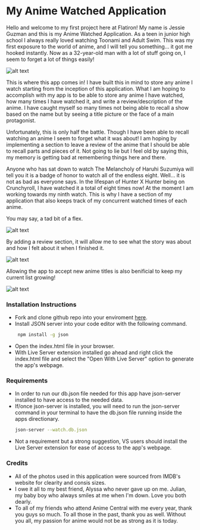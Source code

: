 # My Anime Watched Application
Hello and welcome to my first project here at Flatiron! My name is Jessie Guzman and this is my Anime Watched Application.
As a teen in junior high school I always really loved watching Toonami and Adult Swim. This was my first exposure to the world of anime, and I will tell you something... it got me hooked instantly.
Now as a 32-year-old man with a lot of stuff going on, I seem to forget a lot of things easily!


![alt text](https://i.gifer.com/origin/dd/dd4583c0db0aaff2c2d8d0d49007b721.gif)

This is where this app comes in! I have built this in mind to store any anime I watch starting from the inception of this application.
What I am hoping to accomplish with my app is to be able to store any anime I have watched, how many times I have watched it, and write a review/description of the anime.
I have caught myself so many times not being able to recall a show based on the name but by seeing a title picture or the face of a main protagonist.
 
Unfortunately, this is only half the battle. Though I have been able to recall watching an anime I seem to forget what it was about!
I am hoping by implementing a section to leave a review of the anime that I should be able to recall parts and pieces of it.
Not going to lie but I feel old by saying this, my memory is getting bad at remembering things here and there.
 
Anyone who has sat down to watch The Melancholy of Haruhi Suzumiya will tell you it is a badge of honor to watch all of the endless eight. Well... it is not as bad as everyone says.
In the lifespan of Hunter X Hunter being on Crunchyroll, I have watched it a total of eight times now! At the moment I am working towards my ninth watch.
This is why I have a section of my application that also keeps track of my concurrent watched times of each anime. 

You may say, a tad bit of a flex.

![alt text](./gifs/animeSelected.gif) 

By adding a review section, it will allow me to see what the story was about and how I felt about it when I finished it. 

![alt text](./gifs/Reviewadded.gif) 

Allowing the app to accept new anime titles is also benificial to keep my current list growing!

![alt text](./gifs/AddAnime.gif)



### Installation Instructions
  * Fork and clone github repo into your enviroment [here](https://github.com/Jessieg12/anime-watch-list).
  * Install JSON server into your code editor with the following command. 
    ```bash
     npm install -g json
     ```
  * Open the index.html file in your browser.
  * With Live Server extension installed go ahead and right click the index.html file and select the "Open With Live Server" option to generate the app's webpage.

### Requirements
  * In order to run our db.json file needed for this app have json-server installed to have access to the needed data.
  * If/once json-server is installed, you will need to run the json-server command in your terminal to have the db.json file running inside the apps directionary. 
    ```bash
    json-server --watch.db.json
    ```
  * Not a requirement but a strong suggestion, VS users should install the Live Server extension for ease of access to the app's webpage.

### Credits
 * All of the photos used in this application were sourced from IMDB's website for clearity and consis sizes.
 * I owe it all to my best friend, Alyssa who never gave up on me. Julian, my baby boy who always smiles at me when I'm down. Love you both dearly.
 * To all of my friends who attend Anime Central with me every year, thank you guys so much. To all those in the past, thank you as well. Without you all, my passion for anime would not be as strong as it is today.